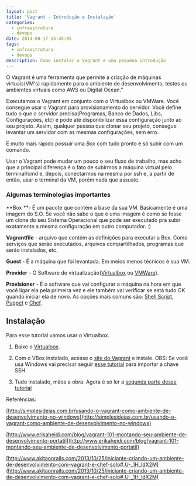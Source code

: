 ```yaml
---
layout: post
title: 'Vagrant - Introdução e Instalação'
categories:
  - infraestrutura
  - devops
date: 2014-08-17 15:45:05
tags:
  - infraestrutura
  - devops
description: Como instalar o Vagrant e uma pequena introdução
---
```


O Vagrant é uma ferramenta que permite a criação de máquinas virtuais(VM's) rapidamente para o ambiente de desenvolvimento, testes ou ambientes virtuais como AWS ou Digital Ocean.”<!--more-->

Executamos o Vagrant em conjunto com o Virtualbox ou VMWare. Você consegue usar o Vagrant para provisionamento do servidor. Você define tudo o que o servidor precisa(Programas, Banco de Dados, Libs, Configurações, etc) e pode até disponibilizar essa configuração junto ao seu projeto. Assim, qualquer pessoa que clonar seu projeto, consegue levantar um servidor com as mesmas configurações, sem erro.

É muito mais rápido possuir uma *Box* com tudo pronto e só subir com um comando.

Usar o Vagrant pode mudar um pouco o seu fluxo de trabalho, mas acho que a principal diferença é o fato de subirmos a máquina virtual pelo terminal/cmd e, depois, conectarmos na mesma por ssh e, a partir de então, usar o terminal da VM, porém nada que assuste.

### Algumas terminologias importantes

**Box **- É um pacote que contém a base da sua VM. Basicamente é uma imagem do S.O. Se você não sabe o que é uma imagem é como se fosse um clone do seu Sistema Operacional que pode ser executado pra subir exatamente a mesma configuração em outro computador. :)

**Vagrantfile** - arquivo que contém as definições para executar a Box. Como serviços que serão executados, arquivos compartilhados, programas que serão instalados, etc.

**Guest** - É a máquina que foi levantada. Em meios menos técnicos é sua VM.

**Provider** - O Software de virtualização([Virtualbox](https://www.virtualbox.org) ou [VMWare](https://my.vmware.com/web/vmware/free)).

**Provisioner** - É o software que vai configurar a máquina na hora em que você ligar ela pela primeira vez e ele também vai verificar se está tudo OK quando iniciar ela de novo. As opções mais comuns são: [Shell Script](https://pt.wikipedia.org/wiki/Shell_script), [Puppet](https://puppetlabs.com/) e [Chef](https://www.chef.io/chef/).

## Instalação

Para esse tutorial vamos usar o Virtualbox.

1. Baixe o [Virtualbox](https://www.virtualbox.org/wiki/Downloads "Download do Virtualbox").

2. Com o VBox instalado, acesse o [site do Vagrant](http://www.vagrantup.com/downloads.html "Vagrant") e instale.
OBS: Se você usa Windows vai precisar seguir [esse tutorial](/posts/vagrant-no-windows/) para importar a chave SSH.

3. Tudo instalado, mãos a obra. Agora é só ler a [segunda parte desse tutorial](/posts/configurar-vagrant/ "Como configurar e utilizar o Vagrant")

Referências:

[http://simplesideias.com.br/usando-o-vagrant-como-ambiente-de-desenvolvimento-no-windows](http://simplesideias.com.br/usando-o-vagrant-como-ambiente-de-desenvolvimento-no-windows)

[http://www.erikaheidi.com/blog/vagrant-101-montando-seu-ambiente-de-desenvolvimento-portatil](http://www.erikaheidi.com/blog/vagrant-101-montando-seu-ambiente-de-desenvolvimento-portatil)

[http://www.akitaonrails.com/2013/10/25/iniciante-criando-um-ambiente-de-desenvolvimento-com-vagrant-e-chef-solo#.U-_1H_ldX2M](http://www.akitaonrails.com/2013/10/25/iniciante-criando-um-ambiente-de-desenvolvimento-com-vagrant-e-chef-solo#.U-_1H_ldX2M)
